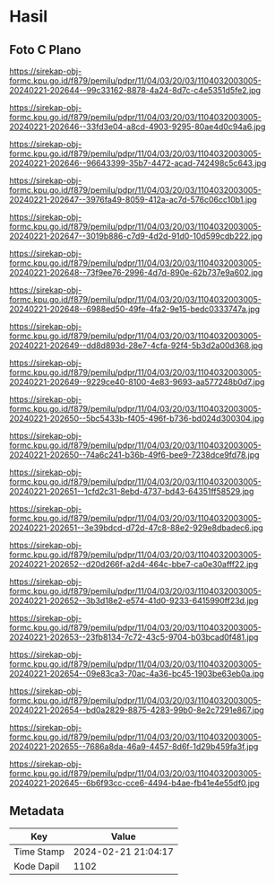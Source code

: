 # Hasil

## Foto C Plano

https://sirekap-obj-formc.kpu.go.id/f879/pemilu/pdpr/11/04/03/20/03/1104032003005-20240221-202644--99c33162-8878-4a24-8d7c-c4e5351d5fe2.jpg

https://sirekap-obj-formc.kpu.go.id/f879/pemilu/pdpr/11/04/03/20/03/1104032003005-20240221-202646--33fd3e04-a8cd-4903-9295-80ae4d0c94a6.jpg

https://sirekap-obj-formc.kpu.go.id/f879/pemilu/pdpr/11/04/03/20/03/1104032003005-20240221-202646--96643399-35b7-4472-acad-742498c5c643.jpg

https://sirekap-obj-formc.kpu.go.id/f879/pemilu/pdpr/11/04/03/20/03/1104032003005-20240221-202647--3976fa49-8059-412a-ac7d-576c06cc10b1.jpg

https://sirekap-obj-formc.kpu.go.id/f879/pemilu/pdpr/11/04/03/20/03/1104032003005-20240221-202647--3019b886-c7d9-4d2d-91d0-10d599cdb222.jpg

https://sirekap-obj-formc.kpu.go.id/f879/pemilu/pdpr/11/04/03/20/03/1104032003005-20240221-202648--73f9ee76-2996-4d7d-890e-62b737e9a602.jpg

https://sirekap-obj-formc.kpu.go.id/f879/pemilu/pdpr/11/04/03/20/03/1104032003005-20240221-202648--6988ed50-49fe-4fa2-9e15-bedc0333747a.jpg

https://sirekap-obj-formc.kpu.go.id/f879/pemilu/pdpr/11/04/03/20/03/1104032003005-20240221-202649--dd8d893d-28e7-4cfa-92f4-5b3d2a00d368.jpg

https://sirekap-obj-formc.kpu.go.id/f879/pemilu/pdpr/11/04/03/20/03/1104032003005-20240221-202649--9229ce40-8100-4e83-9693-aa577248b0d7.jpg

https://sirekap-obj-formc.kpu.go.id/f879/pemilu/pdpr/11/04/03/20/03/1104032003005-20240221-202650--5bc5433b-f405-496f-b736-bd024d300304.jpg

https://sirekap-obj-formc.kpu.go.id/f879/pemilu/pdpr/11/04/03/20/03/1104032003005-20240221-202650--74a6c241-b36b-49f6-bee9-7238dce9fd78.jpg

https://sirekap-obj-formc.kpu.go.id/f879/pemilu/pdpr/11/04/03/20/03/1104032003005-20240221-202651--1cfd2c31-8ebd-4737-bd43-64351ff58529.jpg

https://sirekap-obj-formc.kpu.go.id/f879/pemilu/pdpr/11/04/03/20/03/1104032003005-20240221-202651--3e39bdcd-d72d-47c8-88e2-929e8dbadec6.jpg

https://sirekap-obj-formc.kpu.go.id/f879/pemilu/pdpr/11/04/03/20/03/1104032003005-20240221-202652--d20d266f-a2d4-464c-bbe7-ca0e30afff22.jpg

https://sirekap-obj-formc.kpu.go.id/f879/pemilu/pdpr/11/04/03/20/03/1104032003005-20240221-202652--3b3d18e2-e574-41d0-9233-6415990ff23d.jpg

https://sirekap-obj-formc.kpu.go.id/f879/pemilu/pdpr/11/04/03/20/03/1104032003005-20240221-202653--23fb8134-7c72-43c5-9704-b03bcad0f481.jpg

https://sirekap-obj-formc.kpu.go.id/f879/pemilu/pdpr/11/04/03/20/03/1104032003005-20240221-202654--09e83ca3-70ac-4a36-bc45-1903be63eb0a.jpg

https://sirekap-obj-formc.kpu.go.id/f879/pemilu/pdpr/11/04/03/20/03/1104032003005-20240221-202654--bd0a2829-8875-4283-99b0-8e2c7291e867.jpg

https://sirekap-obj-formc.kpu.go.id/f879/pemilu/pdpr/11/04/03/20/03/1104032003005-20240221-202655--7686a8da-46a9-4457-8d6f-1d29b459fa3f.jpg

https://sirekap-obj-formc.kpu.go.id/f879/pemilu/pdpr/11/04/03/20/03/1104032003005-20240221-202645--6b6f93cc-cce6-4494-b4ae-fb41e4e55df0.jpg


## Metadata

| Key        | Value               |
| ---------- | ------------------- |
| Time Stamp | 2024-02-21 21:04:17 |
| Kode Dapil | 1102                |



